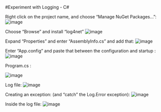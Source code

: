 #Experiment with Logging - C#


Right click on the project name, and choose “Manage NuGet Packages…”:
![image](https://user-images.githubusercontent.com/70380850/150652394-5e690c02-8278-4ae5-85db-03720c1c4297.png)



Choose “Browse” and install “log4net”
![image](https://user-images.githubusercontent.com/70380850/150652401-1942d687-50f4-4cf2-9eae-bcae39256026.png)


Expand “Properties” and enter “AssemblyInfo.cs” and add that:
![image](https://user-images.githubusercontent.com/70380850/150652412-2cf489bb-acc9-445a-8e8d-cd9c6f2527bc.png)


Enter “App.config” and paste that between the configuration and startup :
![image](https://user-images.githubusercontent.com/70380850/150652417-1a609355-d796-4666-843d-d5c84286f7d5.png)


  
Program.cs :

![image](https://user-images.githubusercontent.com/70380850/150652420-3d9a2cb5-bf73-40c8-8aba-d0803d69c95a.png)

Log file:
![image](https://user-images.githubusercontent.com/70380850/150652434-0d02922c-f8ed-43e7-b4a1-04b7ee4b01fd.png)

Creating an exception: (and “catch” the Log.Error exception): 
![image](https://user-images.githubusercontent.com/70380850/150652445-b383df9e-a6cb-4545-a8ed-6b5f16bed70a.png)



Inside the log file:
![image](https://user-images.githubusercontent.com/70380850/150652457-36087b0a-a1e6-41d7-84c3-18a6f63c33c1.png)
